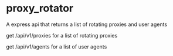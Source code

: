 # proxy_rotator

A express api that returns a list of rotating proxies and user agents 

get /api/v1/proxies for a list of rotating proxies

get /api/v1/agents for a list of user agents

